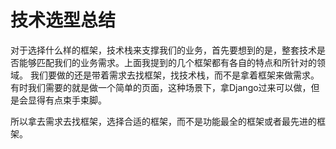 # 技术选型总结

对于选择什么样的框架，技术栈来支撑我们的业务，首先要想到的是，整套技术是否能够匹配我们的业务需求。上面我提到的几个框架都有各自的特点和所针对的领域。 我们要做的还是带着需求去找框架，找技术栈，而不是拿着框架来做需求。有时我们需要的就是做一个简单的页面，这种场景下，拿Django过来可以做，但是会显得有点束手束脚。

所以拿去需求去找框架，选择合适的框架，而不是功能最全的框架或者最先进的框架。
